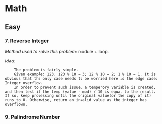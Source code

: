 # Math

## Easy
### 7. Reverse Integer
*Method used to solve this problem*: module + loop.

*Idea*:

        The problem is fairly simple.
        Given example: 123. 123 % 10 = 3; 12 % 10 = 2; 1 % 10 = 1. It is obvious that the only case needs to be worried here is the edge case: Integer overflow.
        In order to prevent such issue, a temperory variable is created, and then test if the temp (value - mod) / 10 is equal to the result. If so, keep processing until the original value(or the copy of it) runs to 0. Otherwise, return an invalid value as the integer has overflown.


### 9. Palindrome Number